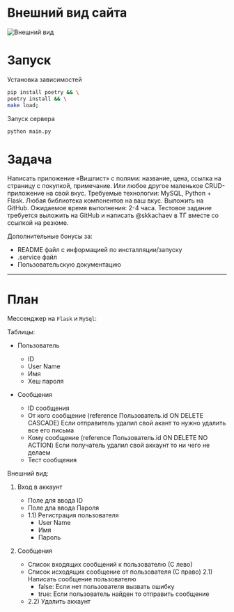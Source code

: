 # Внешний вид сайта

![Внешний вид](https://i.imgur.com/A6o8mHt.png)

# Запуск

Установка зависимостей

```bash
pip install poetry && \
poetry install && \
make load;
```

Запуск сервера

```bash
python main.py
```

# Задача

Написать приложение «Вишлист» с полями: название, цена, ссылка на страницу с покупкой, примечание. Или любое другое
маленькое CRUD-приложение на свой вкус. Требуемые технологии: MySQL, Python + Flask. Любая библиотека компонентов на ваш
вкус. Выложить на GitHub. Ожидаемое время выполнения: 2-4 часа. Тестовое задание требуется выложить на GitHub и написать
@skkachaev в ТГ вместе со ссылкой на резюме.

Дополнительные бонусы за:

- README файл с информацией по инсталляции/запуску
- .service файл
- Пользовательскую документацию

---

# План

Мессенджер на `Flask` и `MySql`:

Таблицы:

- Пользователь
    - ID
    - User Name
    - Имя
    - Хеш пароля

- Сообщения
    - ID сообщения
    - От кого сообщение
      (reference Пользователь.id ON DELETE CASCADE)
      Если отправитель удалил свой акант то нужно удалить все его письма
    - Кому сообщение
      (reference Пользователь.id ON DELETE NO ACTION)
      Если получатель удалил свой аккаунт то ни чего не делаем
    - Тест сообщения

Внешний вид:

1) Вход в аккаунт
    - Поле для ввода ID
    - Поле дла ввода Пароля
    - 1.1) Регистрация пользователя
        - User Name
        - Имя
        - Пароль

2) Сообщения
    - Список входящих сообщений к пользователю (С лево)
    - Список исходящих сообщение от пользователя (С право)
      2.1) Написать сообщение пользователю
        - false: Если нет пользователя вызвать ошибку
        - true: Если пользователь найден то отправить сообщение
    - 2.2) Удалить аккаунт

